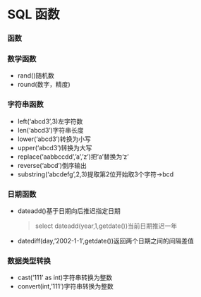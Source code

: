 # SQL 函数

### 函数

### 数学函数

- rand()随机数
- round(数字，精度)

### 字符串函数

- left(‘abcd3’,3)左字符数
- len(‘abcd3’)字符串长度
- lower(‘abcd3’)转换为小写
- upper(‘abcd3’)转换为大写
- replace(‘aabbccdd’,’a’,’z’)把‘a’替换为‘z’
- reverse(‘abcd’)倒序输出
- substring(‘abcdefg’,2,3)提取第2位开始取3个字符->bcd

### 日期函数

- dateadd()基于日期向后推迟指定日期
    
    > select dateadd(year,1,getdate())当前日期推迟一年
    > 
- datediff(day,’2002-1-1’,getdate())返回两个日期之间的间隔差值

### 数据类型转换

- cast(‘111’ as int)字符串转换为整数
- convert(int,’111’)字符串转换为整数
